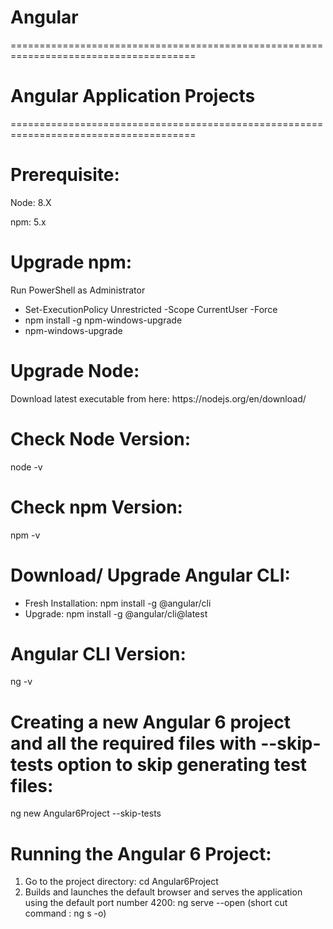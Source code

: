 # Angular
======================================================================================
# Angular Application Projects
======================================================================================
# Prerequisite:
<p>Node: 8.X</p>
<p>npm: 5.x</p>

# Upgrade npm:
<p> Run PowerShell as Administrator </p>

<ul><li>Set-ExecutionPolicy Unrestricted -Scope CurrentUser -Force</li>
<li>npm install -g npm-windows-upgrade</li>
<li>npm-windows-upgrade</li></ul>

# Upgrade Node:
<p>Download latest executable from here: https://nodejs.org/en/download/ </p>

# Check Node Version:
<p>node -v </p>

# Check npm Version:
<p>npm -v</p>

# Download/ Upgrade Angular CLI:
<ul><li>Fresh Installation: npm install -g @angular/cli</li>
<li>Upgrade: npm install -g @angular/cli@latest</li></ul>

# Angular CLI Version:
<p>ng -v</p>

# Creating a new Angular 6 project and all the required files with --skip-tests option to skip generating test files:
<p>ng new Angular6Project --skip-tests</p>

# Running the Angular 6 Project:
<ol><li>Go to the project directory:
	cd Angular6Project</li>
<li>Builds and launches the default browser and serves the application using the default port number 4200:
	ng serve --open (short cut command : ng s -o)</li></ol>
	